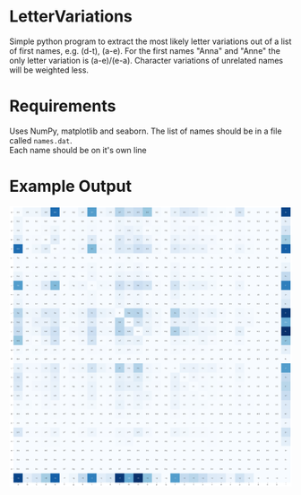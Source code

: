 # LetterVariations

Simple python program to extract the most likely letter variations out of a list of first names, e.g. (d-t), (a-e).
For the first names "Anna" and "Anne" the only letter variation is (a-e)/(e-a).
Character variations of unrelated names will be weighted less.

# Requirements 
Uses NumPy, matplotlib and seaborn.
The list of names should be in a file called ```names.dat```.  
Each name should be on it's own line

# Example Output
![LetterVariations](output.png)